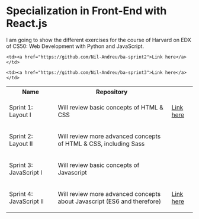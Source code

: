 # Specialization in Front-End with React.js
I am going to show the different exercises for the course of Harvard on EDX of CS50: Web Development with Python and JavaScript.

<table align="center">
  <tr>
    <th>Name</th>
    <th>Repository</th>
  </tr>
  <tr>
    <td>Sprint 1: Layout I</td>
    <td><p>Will review basic concepts of HTML & CSS</p></td>
    <td><a href="https://github.com/Nil-Andreu/sprint1">Link here</a></td>
  </tr>
  <tr>
    <td>Sprint 2: Layout II</td>
    <td><p>Will review more advanced concepts of HTML & CSS, including Sass</p></td>

    <td><a href="https://github.com/Nil-Andreu/ba-sprint2">Link here</a></td>
  </tr>
  <tr>
    <td>Sprint 3: JavaScript I</td>
        <td><p>Will review basic concepts of Javascript</p></td>

    <td><a href="https://github.com/Nil-Andreu/ba-sprint3">Link here</a></td>
  </tr>
  <tr>
    <td>Sprint 4: JavaScript II</td>
        <td><p>Will review more advanced concepts about Javascript (ES6 and therefore)</p></td>
    <td><a href="https://github.com/Nil-Andreu/ba-sprint4">Link here</a></td>
  </tr>
</table>

